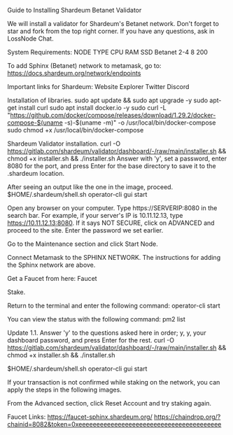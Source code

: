Guide to Installing Shardeum Betanet Validator

We will install a validator for Shardeum's Betanet network. Don't forget to star and fork from the top right corner. If you have any questions, ask in LossNode Chat.

System Requirements:
NODE TYPE CPU RAM SSD
Betanet 2-4 8 200

To add Sphinx (Betanet) network to metamask, go to: https://docs.shardeum.org/network/endpoints

Important links for Shardeum:
Website
Explorer
Twitter
Discord

Installation of libraries.
sudo apt update && sudo apt upgrade -y
sudo apt-get install curl
sudo apt install docker.io -y
sudo curl -L "https://github.com/docker/compose/releases/download/1.29.2/docker-compose-$(uname -s)-$(uname -m)" -o /usr/local/bin/docker-compose
sudo chmod +x /usr/local/bin/docker-compose

Shardeum Validator installation.
curl -O https://gitlab.com/shardeum/validator/dashboard/-/raw/main/installer.sh && chmod +x installer.sh && ./installer.sh
Answer with 'y', set a password, enter 8080 for the port, and press Enter for the base directory to save it to the .shardeum location.

After seeing an output like the one in the image, proceed.
$HOME/.shardeum/shell.sh
operator-cli gui start

Open any browser on your computer.
Type https://SERVERIP:8080 in the search bar. For example, if your server's IP is 10.11.12.13, type https://10.11.12.13:8080. If it says NOT SECURE, click on ADVANCED and proceed to the site.
Enter the password we set earlier.

Go to the Maintenance section and click Start Node.

Connect Metamask to the SPHINX NETWORK. The instructions for adding the Sphinx network are above.

Get a Faucet from here: Faucet

Stake.

Return to the terminal and enter the following command:
operator-cli start

You can view the status with the following command:
pm2 list

Update 1.1.
Answer 'y' to the questions asked here in order; y, y, your dashboard password, and press Enter for the rest.
curl -O https://gitlab.com/shardeum/validator/dashboard/-/raw/main/installer.sh && chmod +x installer.sh && ./installer.sh

$HOME/.shardeum/shell.sh
operator-cli gui start

If your transaction is not confirmed while staking on the network, you can apply the steps in the following images.

From the Advanced section, click Reset Account and try staking again.

Faucet Links:
https://faucet-sphinx.shardeum.org/
https://chaindrop.org/?chainid=8082&token=0xeeeeeeeeeeeeeeeeeeeeeeeeeeeeeeeeeeeeeeee
